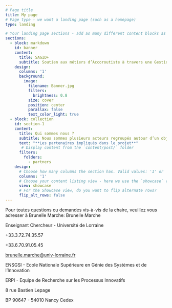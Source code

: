 ```yaml
---
# Page title
title: My page
# Page type - we want a landing page (such as a homepage)
type: landing

# Your landing page sections - add as many different content blocks as you like
sections:
  - block: markdown
    id: banner
    content:
      title: SAGID+
      subtitle: Soutien aux métiers d’Accoroutiste à travers une Gestion Intégrale et Durable des dépendances vertes      
    design:
      columns: '1'
      background: 
        image: 
          filename: Banner.jpg
          filters:
            brightness: 0.8
          size: cover
          position: center  
          parallax: false
          text_color_light: true
  - block: collection
    id: section-1
    content:
      title: Qui sommes nous ?
      subtitle: Nous sommes plusieurs acteurs regroupés autour d’un objectif commun; créer une dynamique collective conduisant à la mise en place de pratiques d’entretien des bords de route plus durables
      text: "**Les partenaires impliqués dans le projet**"
       # Display content from the `content/post/` folder
      filters:
        folders:
          - partners
    design:
      # Choose how many columns the section has. Valid values: '1' or '2'.
      columns: '1'
      # Choose your content listing view - here we use the `showcase` view
      view: showcase
      # For the Showcase view, do you want to flip alternate rows?
      flip_alt_rows: false
---
```





Pour toutes questions ou demandes vis-à-vis de la chaire, veuillez vous adresser à Brunelle Marche:
Brunelle Marche

Enseignant Chercheur - Université de Lorraine

+33.3.72.74.35.57

+33.6.70.91.05.45

brunelle.marche@univ-lorraine.fr

ENSGSI - Ecole Nationale Supérieure en Génie des Systèmes et de l’Innovation

ERPI - Equipe de Recherche sur les Processus Innovatifs

8 rue Bastien Lepage

BP 90647 - 54010 Nancy Cedex